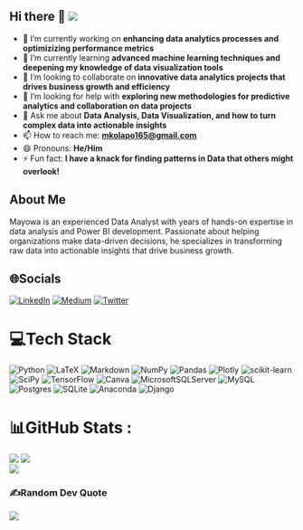 ## Hi there 👋  [![](https://visitcount.itsvg.in/api?id=mayork230&icon=0&color=0)](https://visitcount.itsvg.in)

- 🔭 I’m currently working on **enhancing data analytics processes and optimizizing performance metrics**
- 🌱 I’m currently learning **advanced machine learning techniques and deepening my knowledge of data visualization tools**
- 👯 I’m looking to collaborate on **innovative data analytics projects that drives business growth and efficiency**
- 🤔 I’m looking for help with **exploring new methodologies for predictive analytics and collaboration on data projects**
- 💬 Ask me about **Data Analysis, Data Visualization, and how to turn complex data into actionable insights**
- 📫 How to reach me: **mkolapo165@gmail.com** 
- 😄 Pronouns: **He/Him**
- ⚡ Fun fact: **I have a knack for finding patterns in Data that others might overlook!**

## About Me
Mayowa is an experienced Data Analyst with years of hands-on expertise in data analysis and Power BI development. Passionate about helping organizations make data-driven decisions, he specializes in transforming raw data into actionable insights that drive business growth.

## 🌐Socials
[![LinkedIn](https://img.shields.io/badge/LinkedIn-%230077B5.svg?logo=linkedin&logoColor=white)](https://linkedin.com/in/mayowa-kolapo-093574226) [![Medium](https://img.shields.io/badge/Medium-12100E?logo=medium&logoColor=white)](https://medium.com/@mkolapo165) [![Twitter](https://img.shields.io/badge/Twitter-%231DA1F2.svg?logo=Twitter&logoColor=white)](https://x.com/mayorkay230) 

# 💻Tech Stack
![Python](https://img.shields.io/badge/python-3670A0?style=for-the-badge&logo=python&logoColor=ffdd54) ![LaTeX](https://img.shields.io/badge/latex-%23008080.svg?style=for-the-badge&logo=latex&logoColor=white) ![Markdown](https://img.shields.io/badge/markdown-%23000000.svg?style=for-the-badge&logo=markdown&logoColor=white) ![NumPy](https://img.shields.io/badge/numpy-%23013243.svg?style=for-the-badge&logo=numpy&logoColor=white) ![Pandas](https://img.shields.io/badge/pandas-%23150458.svg?style=for-the-badge&logo=pandas&logoColor=white) ![Plotly](https://img.shields.io/badge/Plotly-%233F4F75.svg?style=for-the-badge&logo=plotly&logoColor=white) ![scikit-learn](https://img.shields.io/badge/scikit--learn-%23F7931E.svg?style=for-the-badge&logo=scikit-learn&logoColor=white) ![SciPy](https://img.shields.io/badge/SciPy-%230C55A5.svg?style=for-the-badge&logo=scipy&logoColor=%white) ![TensorFlow](https://img.shields.io/badge/TensorFlow-%23FF6F00.svg?style=for-the-badge&logo=TensorFlow&logoColor=white) ![Canva](https://img.shields.io/badge/Canva-%2300C4CC.svg?style=for-the-badge&logo=Canva&logoColor=white) ![MicrosoftSQLServer](https://img.shields.io/badge/Microsoft%20SQL%20Sever-CC2927?style=for-the-badge&logo=microsoft%20sql%20server&logoColor=white) ![MySQL](https://img.shields.io/badge/mysql-%2300f.svg?style=for-the-badge&logo=mysql&logoColor=white) ![Postgres](https://img.shields.io/badge/postgres-%23316192.svg?style=for-the-badge&logo=postgresql&logoColor=white) ![SQLite](https://img.shields.io/badge/sqlite-%2307405e.svg?style=for-the-badge&logo=sqlite&logoColor=white) ![Anaconda](https://img.shields.io/badge/Anaconda-%2344A833.svg?style=for-the-badge&logo=anaconda&logoColor=white) ![Django](https://img.shields.io/badge/django-%23092E20.svg?style=for-the-badge&logo=django&logoColor=white)
# 📊GitHub Stats :
![](https://github-readme-stats.vercel.app/api?username=mayork230&theme=swift&hide_border=false&include_all_commits=false&count_private=false)
![](https://github-readme-streak-stats.herokuapp.com/?user=mayork230&theme=swift&hide_border=false)<br/>
![](https://github-readme-stats.vercel.app/api/top-langs/?username=mayork230&theme=swift&hide_border=false&include_all_commits=false&count_private=false&layout=compact)

### ✍️Random Dev Quote
![](https://quotes-github-readme.vercel.app/api?type=horizontal&theme=light)


